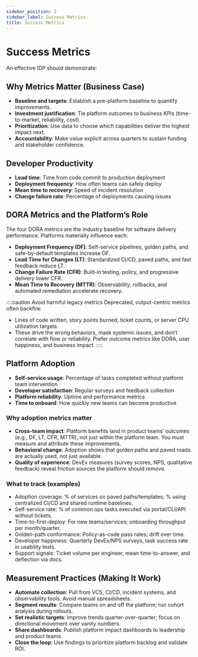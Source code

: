 ```yaml
---
sidebar_position: 2
sidebar_label: Success Metrics
title: Success Metrics
---
```


# Success Metrics

An effective IDP should demonstrate:

## Why Metrics Matter (Business Case)
- **Baseline and targets**: Establish a pre-platform baseline to quantify improvements.
- **Investment justification**: Tie platform outcomes to business KPIs (time-to-market, reliability, cost).
- **Prioritization**: Use data to choose which capabilities deliver the highest impact next.
- **Accountability**: Make value explicit across quarters to sustain funding and stakeholder confidence.

## Developer Productivity
- **Lead time**: Time from code commit to production deployment
- **Deployment frequency**: How often teams can safely deploy
- **Mean time to recovery**: Speed of incident resolution
- **Change failure rate**: Percentage of deployments causing issues

## DORA Metrics and the Platform’s Role
The four DORA metrics are the industry baseline for software delivery performance. Platforms materially influence each:
- **Deployment Frequency (DF)**: Self-service pipelines, golden paths, and safe-by-default templates increase DF.
- **Lead Time for Changes (LT)**: Standardized CI/CD, paved paths, and fast feedback reduce LT.
- **Change Failure Rate (CFR)**: Built-in testing, policy, and progressive delivery lower CFR.
- **Mean Time to Recovery (MTTR)**: Observability, rollbacks, and automated remediation accelerate recovery.

::::caution Avoid harmful legacy metrics
Deprecated, output-centric metrics often backfire:
- Lines of code written, story points burned, ticket counts, or server CPU utilization targets.
- These drive the wrong behaviors, mask systemic issues, and don’t correlate with flow or reliability.
Prefer outcome metrics like DORA, user happiness, and business impact.
::::

## Platform Adoption
- **Self-service usage**: Percentage of tasks completed without platform team intervention
- **Developer satisfaction**: Regular surveys and feedback collection
- **Platform reliability**: Uptime and performance metrics
- **Time to onboard**: How quickly new teams can become productive

### Why adoption metrics matter
- **Cross-team impact**: Platform benefits land in product teams’ outcomes (e.g., DF, LT, CFR, MTTR), not just within the platform team. You must measure and attribute these improvements.
- **Behavioral change**: Adoption shows that golden paths and paved roads are actually used, not just available.
- **Quality of experience**: DevEx measures (survey scores, NPS, qualitative feedback) reveal friction sources the platform should remove.

### What to track (examples)
- Adoption coverage: % of services on paved paths/templates; % using centralized CI/CD and shared runtime baselines.
- Self-service rate: % of common ops tasks executed via portal/CLI/API without tickets.
- Time-to-first-deploy: For new teams/services; onboarding throughput per month/quarter.
- Golden-path conformance: Policy-as-code pass rates; drift over time.
- Developer happiness: Quarterly DevEx/NPS surveys, task success rate in usability tests.
- Support signals: Ticket volume per engineer, mean time-to-answer, and deflection via docs.

## Measurement Practices (Making It Work)
- **Automate collection**: Pull from VCS, CI/CD, incident systems, and observability tools. Avoid manual spreadsheets.
- **Segment results**: Compare teams on and off the platform; run cohort analysis during rollouts.
- **Set realistic targets**: Improve trends quarter-over-quarter; focus on directional movement over vanity numbers.
- **Share dashboards**: Publish platform impact dashboards to leadership and product teams.
- **Close the loop**: Use findings to prioritize platform backlog and validate ROI.
